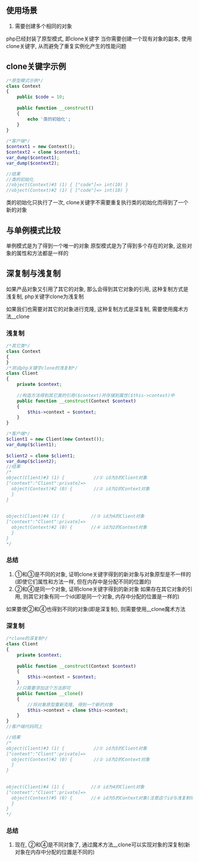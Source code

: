 ## 使用场景

1. 需要创建多个相同的对象

php已经封装了原型模式, 即clone关键字 当你需要创建一个现有对象的副本, 使用clone关键字, 从而避免了重复实例化产生的性能问题 

## clone关键字示例

```php
/*原型模式示例*/
class Context
{
    public $code = 10;
 
    public function __construct()
    {
        echo '类的初始化';
    }
}
 
/*客户端*/
$context1 = new Context();
$context2 = clone $context1;
var_dump($context1);
var_dump($context2);

//结果
//类的初始化
//object(Context)#3 (1) { ["code"]=> int(10) } 
//object(Context)#2 (1) { ["code"]=> int(10) }
```

类的初始化只执行了一次, clone关键字不需要重复执行类的初始化而得到了一个新的对象 

## 与单例模式比较

单例模式是为了得到一个唯一的对象 原型模式是为了得到多个存在的对象, 这些对象的属性和方法都是一样的 

## 深复制与浅复制

如果产品对象又引用了其它的对象, 那么会得到其它对象的引用, 这种复制方式是浅复制, php关键字clone为浅复制 

如果我们也需要对其它的对象进行克隆, 这种复制方式是深复制, 需要使用魔术方法__clone 

### 浅复制

```php
/*其它类*/
class Context
{
}
/*测试php关键字clone的浅复制*/
class Client
{
    private $context;
     
    //构造方法得到其它类的引用($context)并存储到属性($this->context)中
    public function __construct(Context $context)
    {
        $this->context = $context;
    }
}

/*客户端*/
$client1 = new Client(new Context());
var_dump($client1);
 
$client2 = clone $client1;
var_dump($client2);
//结果
/*
object(Client)#3 (1) {           //① id为3的Client对象
["context":"Client":private]=>
  object(Context)#2 (0) {        //② id为2的Context对象
  }
}
 
 
object(Client)#4 (1) {          //③ id为4的Client对象
["context":"Client":private]=>
  object(Context)#2 (0) {       //④ id为2的Context对象
  }
}
*/
```

### 总结 

1. ①和③是不同的对象, 证明clone关键字得到的新对象与对象原型是不一样的(即使它们属性和方法一样, 但在内存中是分配不同的位置的)
2. ②和④是同一个对象, 证明clone关键字得到的新对象 如果存在其它对象的引用, 则其它对象有同一个id(即是同一个对象, 内存中分配的位置是一样的)

如果要使②和④也得到不同的对象(即是深复制), 则需要使用__clone魔术方法 

### 深复制

```php
/*clone的深复制*/
class Client
{
    private $context;
 
    public function __construct(Context $context)
    {
        $this->context = $context;
    }
    //只需要添加这个方法即可
    public function __clone()
    {
        //将对象原型重新克隆, 得到一个新的对象
        $this->context = clone $this->context;
    }
}
//客户端代码同上

//结果
/*
object(Client)#3 (1) {           //① id为3的Client对象
["context":"Client":private]=>
  object(Context)#2 (0) {        //② id为2的Context对象
  }
}
 
 
object(Client)#4 (1) {          //③ id为4的Client对象
["context":"Client":private]=>
  object(Context)#5 (0) {       //④ id为5的Context对象(注意这个id与浅复制得到的id的区别)
  }
}
*/
```

### 总结

1. 现在, ②和④是不同对象了, 通过魔术方法__clone可以实现对象的深复制(新对象在内存中分配的位置是不同的)